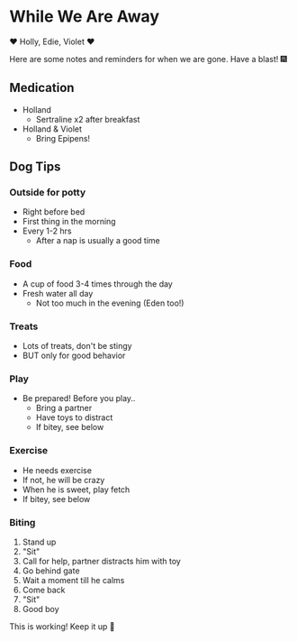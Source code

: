 # While We Are Away
<!-- headingDivider: 3 -->

❤️ Holly, Edie, Violet ❤️

Here are some notes and reminders for when we are gone.
Have a blast! 🎆

## Medication

- Holland
  - Sertraline x2 after breakfast
- Holland & Violet
  - Bring Epipens!


## Dog Tips
<!-- backgroundImage: url(assets/pidge.png) -->
<!-- backgroundSize: 500px -->
<!-- backgroundPosition: right 50px center -->

### Outside for potty
- Right before bed
- First thing in the morning
- Every 1-2 hrs
  - After a nap is usually a good time

### Food
- A cup of food 3-4 times through the day
- Fresh water all day
  - Not too much in the evening (Eden too!)

### Treats
- Lots of treats, don't be stingy
- BUT only for good behavior

### Play
- Be prepared! Before you play..
  - Bring a partner
  - Have toys to distract
  - If bitey, see below

### Exercise
- He needs exercise
- If not, he will be crazy
- When he is sweet, play fetch
- If bitey, see below

### Biting

1. Stand up
1. "Sit"
1. Call for help, partner distracts him with toy
1. Go behind gate
1. Wait a moment till he calms
1. Come back
1. "Sit"
1. Good boy

This is working! Keep it up 🐶
